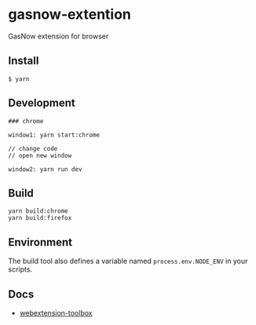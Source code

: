 # gasnow-extention
GasNow extension for browser

## Install

	$ yarn

## Development

    ### chrome

    window1: yarn start:chrome

    // change code
    // open new window

    window2: yarn run dev

## Build

    yarn build:chrome
    yarn build:firefox

## Environment

The build tool also defines a variable named `process.env.NODE_ENV` in your scripts.

## Docs

* [webextension-toolbox](https://github.com/HaNdTriX/webextension-toolbox)

